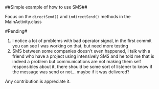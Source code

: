 ##Simple example of how to use SMS##

Focus on the `directSend()` and `indirectSend()` methods in the MainActivity.class

#Pending#

1. I notice a lot of problems with bad operator signal, in the first commit you can see I was working on that, but need more testing
2. SMS between some companies doesn't even happened, I talk with a friend who have a project using intensively SMS and he told me that is indeed a problem but communications are not making them self responsibles about it, there should be some sort of listener to know if the message was send or not... maybe if it was delivered?

Any contribution is appreciate it.
